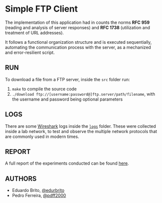 # Simple FTP Client

The implementation of this application had in counts the norms **RFC 959** (reading and analysis of server responses) and **RFC 1738** (utilization and treatment of URL addresses). 

It follows a functional organization structure and is executed sequentially, automating the communication process with the server, as a mechanized and error-resilient script.

## RUN

To download a file from a FTP server, inside the `src` folder run:

1. `make` to compile the source code
2. `./download ftp://[username:password@]ftp.server/path/filename`, with the username and password being optional parameters

## LOGS

There are some [Wireshark](https://www.wireshark.org/) logs inside the [`logs`](logs) folder. These were collected inside a lab network, to test and observe the multiple network protocols that are commonly used in modern times.

## REPORT

A full report of the experiments conducted can be found [here](report/T1G11.pdf).

## AUTHORS

* Eduardo Brito, [@edurbrito](https://github.com/edurbrito)
* Pedro Ferreira, [@pdff2000](https://github.com/pdff2000)